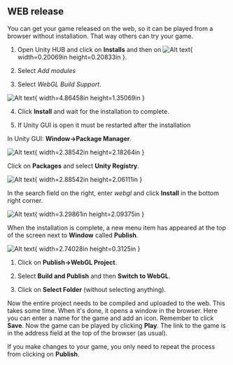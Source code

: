 ## WEB release

You can get your game released on the web, so it can be played from a
browser without installation. That way others can try your game.

1.  Open Unity HUB and click on **Installs** and then on
    ![Alt text](media/image67.png){ width=0.20069in height=0.20833in }.

2.  Select *Add modules*

3.  Select *WebGL Build Support*.

![Alt text](media/image68.png){ width=4.86458in height=1.35069in }

4.  Click **Install** and wait for the installation to complete.

5.  If Unity GUI is open it must be restarted after the installation

In Unity GUI: **Window->Package Manager**.

![Alt text](media/image69.png){ width=2.38542in height=2.18264in }

Click on **Packages** and select **Unity Registry**.

![Alt text](media/image70.png){ width=2.88542in height=2.06111in }

In the search field on the right, enter *webgl* and click **Install** in the bottom right corner.

![Alt text](media/image71.png){ width=3.29861in height=2.09375in }

When the installation is complete, a new menu item has appeared at the
top of the screen next to **Window** called **Publish**.

![Alt text](media/image72.png){ width=2.74028in height=0.3125in }

1.  Click on **Publish->WebGL Project**.

2.  Select **Build and Publish** and then **Switch to WebGL**.

3.  Click on **Select Folder** (without selecting anything).

Now the entire project needs to be compiled and uploaded to the web. This takes
some time. When it's done, it opens a window in the browser. Here
you can enter a name for the game and add an icon. Remember to click
**Save**. Now the game can be played by clicking **Play**. The link to
the game is in the address field at the top of the browser (as usual).

If you make changes to your game, you only need to repeat the process
from clicking on **Publish**.
